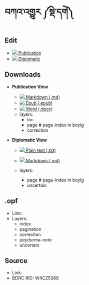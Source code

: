 # བཀའ་འགྱུར ༼སྡེ་དགེ༽

## Edit

- [![](https://img.icons8.com/cute-clipart/24/000000/edit.png) Publication](http://prose.io/#OpenPecha/P000001/)
- [![](https://img.icons8.com/cute-clipart/24/000000/edit.png) Diplomatic](http://prose.io/#OpenPecha/P000001/)  

## Downloads

- **Publication View**
    - [![](https://img.icons8.com/cute-clipart/24/000000/markdown.png) Markdown (.md)](link)
    - [![](https://img.icons8.com/cute-clipart/24/000000/epub.png) Epub (.epub)](link)
    - [![](https://img.icons8.com/color/24/000000/microsoft-word-2019.png) Word (.docx)](link)
    - layers:
        - toc
        - page # page-index in boyig
        - correction

- **Diplomatic View**
    - [![](https://img.icons8.com/cute-clipart/24/000000/txt.png) Plain text (.txt)](link)
    - [![](https://img.icons8.com/cute-clipart/24/000000/markdown.png) Markdown (.md)](link)

    - layers:
        - page # page-index in boyig
        - uncertain


## .opf
- Link: 
- Layers:
  - index
  - pagination
  - correction
  - peydurma-note
  - uncertain

## Source 
- Link:
- BDRC RID: W4CZ5369
